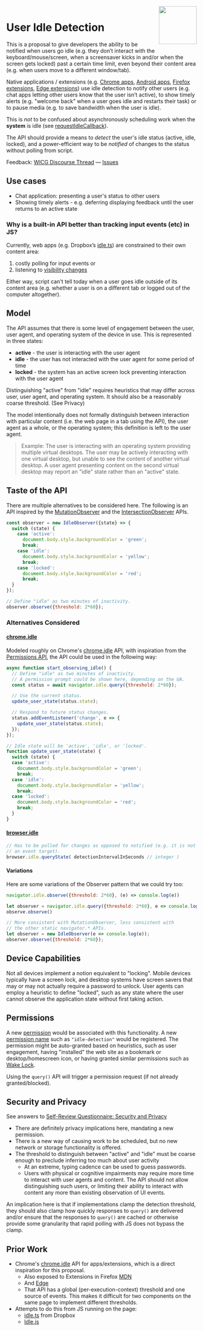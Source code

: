 <img src="https://raw.githubusercontent.com/inexorabletash/idle-detection/master/logo-idle.png" height="100" align=right>

# User Idle Detection

This is a proposal to give developers the ability to be notified when users go idle (e.g. they don’t interact with the keyboard/mouse/screen, when a screensaver kicks in and/or when the screen gets locked) past a certain time limit, even beyond their content area (e.g. when users move to a different window/tab).

Native applications / extensions (e.g. [Chrome apps](https://developer.chrome.com/apps/idle), [Android apps](https://stackoverflow.com/questions/8317331/detecting-when-screen-is-locked), [Firefox extensions](https://developer.mozilla.org/en-US/docs/Mozilla/Add-ons/WebExtensions/API/idle), [Edge extensions](https://github.com/MicrosoftDocs/edge-developer/blob/master/microsoft-edge/extensions/api-support/supported-apis.md#idle)) use idle detection to notify other users (e.g. chat apps letting other users know that the user isn’t active), to show timely alerts (e.g. "welcome back" when a user goes idle and restarts their task) or to pause media (e.g. to save bandwidth when the user is idle).

This is _not_ to be confused about asynchronously scheduling work when the **system** is idle (see [requestIdleCallback](https://www.w3.org/TR/requestidlecallback/)).

The API should provide a means to _detect_ the user's idle status (active, idle, locked), and a power-efficient way to be _notified_ of changes to the status without polling from script.

Feedback: [WICG Discourse Thread](https://discourse.wicg.io/t/idle-detection-api/2959) &mdash; [Issues](https://github.com/inexorabletash/idle-detection/issues)

## Use cases

* Chat application: presenting a user's status to other users
* Showing timely alerts - e.g. deferring displaying feedback until the user returns to an active state

### Why is a built-in API better than tracking input events (etc) in JS?

Currently, web apps (e.g. Dropbox’s [idle.ts](https://github.com/dropbox/idle.ts)) are constrained to their own content area:

1. costly polling for input events or 
1. listening to [visibility changes](https://developer.mozilla.org/en-US/docs/Web/API/Page_Visibility_API)

Either way, script can't tell today when a user goes idle outside of its content area (e.g. whether a user is on a different tab or logged out of the computer altogether).

## Model

The API assumes that there is some level of engagement between the user, user agent, and operating system of the device in use. This is represented in three states:

* **active** - the user is interacting with the user agent
* **idle** - the user has not interacted with the user agent for some period of time
* **locked** - the system has an active screen lock preventing interaction with the user agent

Distinguishing "active" from "idle" requires heuristics that may differ across user, user agent, and operating system. It should also be a reasonably coarse threshold. (See Privacy)

The model intentionally does not formally distinguish between interaction with particular content (i.e. the web page in a tab using the API), the user agent as a whole, or the operating system; this definition is left to the user agent.

> Example: The user is interacting with an operating system providing multiple virtual desktops. The user may be actively interacting with one virtual desktop, but unable to see the content of another virtual desktop. A user agent presenting content on the second virtual desktop may report an "idle" state rather than an "active" state.

## Taste of the API

There are multiple alternatives to be considered here. The following is an API inspired by the [MutationObserver](https://developer.mozilla.org/en-US/docs/Web/API/MutationObserver) and the [IntersectionObserver](https://developer.mozilla.org/en-US/docs/Web/API/Intersection_Observer_API) APIs.


```js
const observer = new IdleObserver({state} => {
  switch (state) {
    case 'active':
      document.body.style.backgroundColor = 'green';
      break;
    case 'idle':
      document.body.style.backgroundColor = 'yellow';
      break;
    case 'locked':
      document.body.style.backgroundColor = 'red';
      break;
  }
});

// Define "idle" as two minutes of inactivity.
observer.observe({threshold: 2*60});
```

### Alternatives Considered

#### [chrome.idle](https://developer.chrome.com/apps/idle)

Modeled roughly on Chrome's [chrome.idle](https://developer.chrome.com/apps/idle) API, with inspiration from the [Permissions API](https://w3c.github.io/permissions/#permissions-interface), the API could be used in the following way:

```js
async function start_observing_idle() {
  // Define "idle" as two minutes of inactivity.
  // A permission prompt could be shown here, depending on the UA.
  const status = await navigator.idle.query({threshold: 2*60});

  // Use the current status.
  update_user_state(status.state);

  // Respond to future status changes.
  status.addEventListener('change', e => {
    update_user_state(status.state);
  });
});

// Idle state will be 'active', 'idle', or 'locked'.
function update_user_state(state) {
  switch (state) {
  case 'active':
    document.body.style.backgroundColor = 'green';
    break;
  case 'idle':
    document.body.style.backgroundColor = 'yellow';
    break;
  case 'locked':
    document.body.style.backgroundColor = 'red';
    break;
  }
}
```

#### [browser.idle](https://developer.mozilla.org/en-US/docs/Mozilla/Add-ons/WebExtensions/API/idle/queryState)

```js
// Has to be polled for changes as opposed to notified (e.g. it is not
// an event target).
browser.idle.queryState( detectionIntervalInSeconds // integer )
```

#### Variations

Here are some variations of the Observer pattern that we could try too:

```js
navigator.idle.observe({threshold: 2*60}, (e) => console.log(e))

let observer = navigator.idle.query({threshold: 2*60}, e => console.log(e))
observe.observe()

// More consistent with MutationObserver, less consistent with
// the other static navigator.* APIs.
let observer = new IdleObserver(e => console.log(e));
observer.observe({threshold: 2*60});
```

## Device Capabilities

Not all devices implement a notion equivalent to "locking". Mobile devices typically have a screen lock, and desktop systems have screen savers that may or may not actually require a password to unlock. User agents can employ a heuristic to define "locked", such as any state where the user cannot observe the application state without first taking action.

## Permissions

A new [permission](https://w3c.github.io/permissions/) would be associated with this functionality. A new [permission name](https://w3c.github.io/permissions/#permission-registry) such as `"idle-detection"` would be registered. The permission might be auto-granted based on heuristics, such as user engagement, having "installed" the web site as a bookmark or desktop/homescreen icon, or having granted similar permissions such as [Wake Lock](https://w3c.github.io/wake-lock/).

Using the `query()` API will trigger a permission request (if not already granted/blocked).

## Security and Privacy

See answers to [Self-Review Questionnaire: Security and Privacy](security-privacy-self-assessment.md)

* There are definitely privacy implications here, mandating a new permission.
* There is a new way of causing work to be scheduled, but no new network or storage functionality is offered.
* The threshold to distinguish between "active" and "idle" must be coarse enough to preclude inferring too much about user activity
    * At an extreme, typing cadence can be used to guess passwords.
    * Users with physical or cognitive impairments may require more time to interact with user agents and content. The API should not allow distinguishing such users, or limiting their ability to interact with content any more than existing observation of UI events.

An implication here is that if implementations clamp the detection threshold, they should also clamp how quickly responses to `query()` are delivered and/or ensure that the responses to `query()` are cached or otherwise provide some granularity that rapid polling with JS does not bypass the clamp.

## Prior Work

* Chrome's [chrome.idle](https://developer.chrome.com/apps/idle) API for apps/extensions, which is a direct inspiration for this proposal.
  * Also exposed to Extensions in Firefox [MDN](https://developer.mozilla.org/en-US/docs/Mozilla/Add-ons/WebExtensions/API/idle)
  * And [Edge](https://github.com/MicrosoftDocs/edge-developer/blob/master/microsoft-edge/extensions/api-support/supported-apis.md#idle)
  * That API has a global (per-execution-context) threshold and one source of events. This makes it difficult for two components on the same page to implement different thresholds.
* Attempts to do this from JS running on the page:
  * [idle.ts](https://github.com/dropbox/idle.ts) from Dropbox
  * [Idle.js](http://shawnmclean.com/detecting-if-user-is-idle-away-or-back-by-using-idle-js/)
